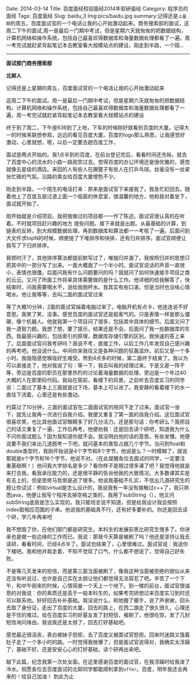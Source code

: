 Date: 2014-03-14
Title: 百度面经校招面经2014年软研面经
Category: 程序员的面经
Tags: 百度面经
Slug: baidu_3
Img:pics/baidu.jpg
summary:记得还是`上星期`的周五，百度面试官的一个电话让我的心开始激动起来。商务搜索部的面试，这周二下午的面试,周一是最后一门期中考试，但是星期六天就匆匆的把数据结构，计算机网络和操作系统，包括自己最喜欢得数据库和海量数据处理都看了一遍。周一考完试就赶紧背起笔记本去教室看大规模站点的建设，刚走到半路，一个陌...


----------

**面试部门商务搜索部**

**北邮人**

记得还是上星期的周五，百度面试官的一个电话让我的心开始激动起来

这周二下午的面试。周一是最后一门期中考试，但是星期六天就匆匆的把数据结构，计算机网络和操作系统，包括自己最喜欢得数据库和海量数据处理都看了一遍，周一考完试就赶紧背起笔记本去教室看大规模站点的建设

终于到了周二，下午座636到了上地，下车的时候刚好就看到百度的大厦。记得大一的时候来联想参观，远远的看见百度大厦。百度的logo那么熟悉，让我感觉好激动，心里就想，嗯，以后一定要去趟百度工作，

面试是两点开始的。我1点半到的百度，在前台登记完后，看看时间还充裕，就去了百度中心的流水的小路一路观赏过去。觉得百度的办公环境还是很优雅的，感觉就像五星级的酒店。来回的人有些人在踢毽子有些人在打乒乓球。丝毫没有一丝紧张忙碌的气氛。沿路的美女给百度大厦增色不少。 

刚走到半路，一个陌生的电话打来：原来是面试官下来接我了。我急忙赶回去。随着他上了百度五层过道上面一个临窗的休息室，很温馨的地方，他和我对着坐下，面试就开始了。 

刚开始就是介绍项目。我把我做过的项目都一一作了陈述。面试官很认真的在听着。不时就项目赶兴趣的地方
提些问题。接下来就是出题。从最基础的计算，到链表的反转，到大规模数据处理，再到数据库和算法都一一考核了一遍。后面问到大文件求topN的时候，顺便提了下堆排序和快排，还有归并排序。面试官顺便让我写了下归并排序。 

我顿时汗了，其他排序算法都提前默写过了，唯独归并漏了。我按照归并的思想只把其中的一部分写了出来。一面大概面了一个半小时。面试官说话的声音一直很小，表情也很僵。后面问我有什么问题要问的吗？我就问了如何快速接手项目之类的云云。又问了所面工作将来具体需要做的是什么工作。他详细的给我解答了，快结束时，问我需要喝水不，说给我倒杯水。我其实有些口渴，但是当时也没啥心情喝水。他让我等等，去叫二面的面试官过来 
  
等了大概10分钟，2面的面试官端着电脑过来了。电脑开机有点卡，他连连说不好意思。我笑了笑，没事。感觉百度的面试官还是挺客气的。只是表情一样是那么僵硬，像个机器人。他就我第一个项目问了很多，包括其中具体的细节。后面又问了我一道智力题。我想了想，要了提示，结果还是不会。后面问了我一些数据库的东西。我最感兴趣的，包括索引的原理，数据库存储引擎的区别。我快速的答上来了。后面面试官问我考研吗？我说不考，直接工作，以后工作几年发现自己感兴趣的再考吧。他没说什么。中间你来我往又是各种问题的狂轰滥炸。前后又是一个多小时。我隐隐感觉喉咙好生难受。熬到4点多的时候，第二面终于结束了。我以为可以直接走了，他对我说了句：等一下，我去叫我的经理过来。于是又是一阵干等，旁边是百度的职员在那里热烈的讨论着海量数据的处理，旁边是一个年过40大概的人在那里码代码。我站在窗前，看楼下的风景。之前听去百度实习的同学说：二面过了基本上三面就是过下场，基本上可以进了。我安静的看着楼下的水一直往下流着，心里还是有些激动。 
  
约莫过了10分钟，三面的面试官在二面面试官的陪同下走了过来。面试官一坐下，就先让我再一次进行自我介绍。我便又重复了第一面的自我介绍。这位面试官很喜欢笑，也比其他面试官眼睛多了好几分活力。还是那句话：你考研么？我把自己的话又重复了一遍，工作后再考。他便劝我：还是回去读个研吧，知道我为什么不问你面试题么？因为我知道你就不会。我没明白他的话的意思。有些发懵。他便说要不我们来出几道题考一下吧。就问基本的类型占据几个字节。当问到float和double类型时，我刚开始说是4个字节和8个字节，他说是么？一时模糊了，就说那就是`8`个字节和16个字节，他说不对。（在此提醒各位去面试的同学，一定要注重基础啊！）他问我大学排名是多少？看你样子是翘过很多课了吧？我觉得他就是来打击我，看我承压能力的，还是很平静的告诉他我的大致情况。大多数课其实是有去上的，但是思修马哲倒是逃了很多。他说我基础不扎实，不信出几道研究生的题让你试试：例如virtual是怎么设计的，我说我有一年没有接触过c++了，我只熟悉java，他便让我写个程序去掉空格之类的，我用了subString（），他又问subString底层是怎么实现的。我只能坦言说不知道，但是给我设计我会按照index取相应范围的子串。他说我的基础真不行，还有好多要补的。你还是回去读个研，学几年再来吧 

我不想毁了你，在他们部门都是研究生。本科生的发展前景比研究生慢多了。你进来也是做一些边缘的工作而已。我说：那我今天算是被刷了吗？他还是坚持让我去读研，看看时间，已经4点半了。面试也结束了，心里很难过。面试官说：我送你下楼吧。我和他并肩走着，不知不觉叹了口气，什么都不想说了，觉得自己好失败。

不是等几天发来的拒信，而是第三面当面被刷了，像我这种当面被拒绝的貌似从来还没有听说过，也许是自己实在太弱让他们都觉得无法容忍了吧。辛苦了一个下午，和中午刚来的时候，心情简直一个天上一个地下。到一楼的前台，面试官很诚恳的对我说：你的素质还是高于一般本科生的，如果考完研想过来百度实习到时还可以联系他。好好回去补补基础。我没说什么，和他握了握手，说了声谢谢，回头去取了身份证，走出了百度的大厦。回去的路上，在西二旗走了很久很久，心理还是不住的难过。给在百度实习的好基友发了封短信，被刷了，他很吃惊，发了几封短信询问缘由。我说我还是太弱了，回去打好基础吧。 
  
感觉最近很沮丧，表白被妹子怒拒，去了百度又被面试官怒拒。回来时迷路又饿着肚子走了一个多小时的路。一时觉得我挫爆了，但是面试官说得对，我确实太浮躁了，基础不好。还是安安心心的打好基础，读个研再出来吧。 
  
敲下此篇，纪念我第一次处女面。在这里感谢百度的面试官，在我浮躁时给我泼了冷水。祝愿各位去百度面试的北邮同学都能顺利拿到`offer`。百度，明年我还会再来的！给自己加油！
到此为止